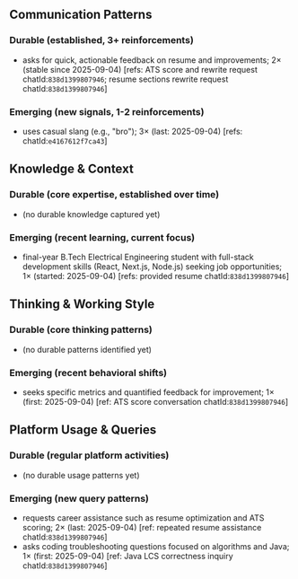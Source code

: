## Communication Patterns
### Durable (established, 3+ reinforcements)
- asks for quick, actionable feedback on resume and improvements; 2× (stable since 2025-09-04) [refs: ATS score and rewrite request chatId:`838d1399807946`; resume sections rewrite request chatId:`838d1399807946`]

### Emerging (new signals, 1-2 reinforcements)
- uses casual slang (e.g., "bro"); 3× (last: 2025-09-04) [refs: chatId:`e4167612f7ca43`]

## Knowledge & Context
### Durable (core expertise, established over time)
- (no durable knowledge captured yet)

### Emerging (recent learning, current focus)
- final-year B.Tech Electrical Engineering student with full-stack development skills (React, Next.js, Node.js) seeking job opportunities; 1× (started: 2025-09-04) [refs: provided resume chatId:`838d1399807946`]

## Thinking & Working Style
### Durable (core thinking patterns)
- (no durable patterns identified yet)

### Emerging (recent behavioral shifts)
- seeks specific metrics and quantified feedback for improvement; 1× (first: 2025-09-04) [ref: ATS score conversation chatId:`838d1399807946`]

## Platform Usage & Queries
### Durable (regular platform activities)
- (no durable usage patterns yet)

### Emerging (new query patterns)
- requests career assistance such as resume optimization and ATS scoring; 2× (last: 2025-09-04) [ref: repeated resume assistance chatId:`838d1399807946`]
- asks coding troubleshooting questions focused on algorithms and Java; 1× (first: 2025-09-04) [ref: Java LCS correctness inquiry chatId:`838d1399807946`]